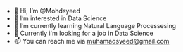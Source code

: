 - 👋 Hi, I’m @Mohdsyeed
- 👀 I’m interested in Data Science
- 🌱 I’m currently learning Natural Language Processesing
- 💞️ Currently i'm looking for a job in Data Science
- 📫 You can reach me via muhamadsyeed@gmail.com

<!---
Mohdsyeed/Mohdsyeed is a ✨ special ✨ repository because its `README.md` (this file) appears on your GitHub profile.
You can click the Preview link to take a look at your changes.
--->

